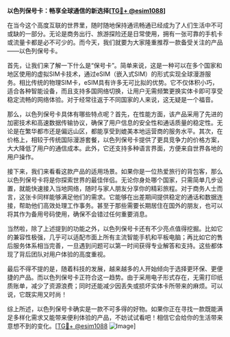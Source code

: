 **以色列保号卡：畅享全球通信的新选择[[TG💪+ @esim1088](https://t.me/s/esim1088)]**

在当今这个高度互联的世界里，随时随地保持通讯畅通已经成为了人们生活中不可或缺的一部分。无论是商务出行、旅游探险还是日常使用，拥有一张可靠的手机卡或流量卡都是必不可少的。而今天，我们就要为大家隆重推荐一款备受关注的产品——以色列保号卡。

首先，让我们来了解一下什么是“保号卡”。简单来说，这是一种可以在多个国家和地区使用的虚拟SIM卡技术，通过eSIM（嵌入式SIM）的形式实现全球漫游服务。相比传统的物理SIM卡，eSIM具有许多无可比拟的优势。它不仅体积小巧，适合各种智能设备，而且支持多国网络切换，让用户无需频繁更换实体卡即可享受稳定流畅的网络体验。对于经常往返于不同国家的人来说，这无疑是一个福音。

那么，以色列保号卡具体有哪些特点呢？首先，在性能方面，该产品采用了先进的加密技术和高速数据传输协议，确保了用户信息的安全性和通话质量的稳定性。无论是在繁华都市还是偏远山区，都能享受到媲美本地运营商的服务水平。其次，在价格上，相较于传统国际漫游套餐，以色列保号卡提供了更具竞争力的价格方案，大大降低了用户的通信成本。此外，它还支持多种语言界面，方便来自世界各地的用户操作。

接下来，我们来看看这款产品的适用场景。如果你是一位热爱旅行的背包客，那么以色列保号卡将是你探索世界的最佳伴侣。无论你身处哪个国家，只需简单几步设置，就能快速接入当地网络，随时与家人朋友分享你的精彩旅程。对于商务人士而言，这张卡同样能够满足他们的需求。它能够在出差期间提供稳定的通话和数据连接，帮助他们高效处理工作事务。甚至于那些需要长期居住在国外的朋友，也可以将其作为备用号码使用，确保不会错过任何重要消息。

当然啦，除了上述提到的功能之外，以色列保号卡还有不少亮点值得挖掘。比如它的兼容性极强，几乎可以适配市面上所有主流智能手机和平板电脑；再比如它的售后服务体系相当完善，一旦遇到问题可以第一时间获得专业解答和支持。这些都体现了背后团队对用户体验的高度重视。

最后不得不提的是，随着科技的发展，越来越多的人开始倾向于选择更环保、更便捷的产品。而以色列保号卡正符合这一趋势。由于采用电子形式存在，无需打印纸质账单，减少了资源浪费；同时还能减少因丢失或损坏实体卡所带来的麻烦。可以说，它既实用又时尚！

综上所述，以色列保号卡确实是一款不可多得的好物。如果你正在寻找一款既能满足多样化需求又能带来便利体验的产品，不妨试试看吧！相信它会给你的生活带来意想不到的变化。[[TG💪+ @esim1088](https://t.me/s/esim1088) ![Image](https://i.postimg.cc/4NQfJmqS/Snipaste-2025-05-13-00-14-12.png)]